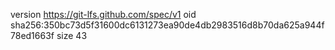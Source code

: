 version https://git-lfs.github.com/spec/v1
oid sha256:350bc73d5f31600dc6131273ea90de4db2983516d8b70da625a944f78ed1663f
size 43
